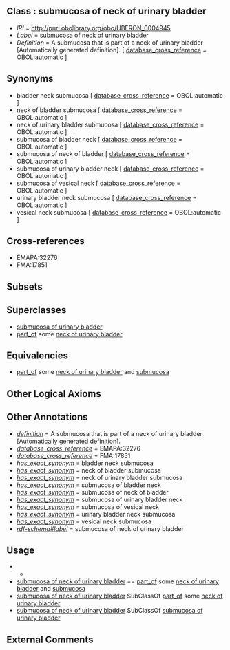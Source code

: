 
## Class : submucosa of neck of urinary bladder

 * *IRI* = http://purl.obolibrary.org/obo/UBERON_0004945
 * *Label* = submucosa of neck of urinary bladder
 * *Definition* = A submucosa that is part of a neck of urinary bladder [Automatically generated definition]. [ [database_cross_reference](../../ef/oboInOwl#hasDbXref.md) = OBOL:automatic ]

## Synonyms

 * bladder neck submucosa [ [database_cross_reference](../../ef/oboInOwl#hasDbXref.md) = OBOL:automatic ]
 * neck of bladder submucosa [ [database_cross_reference](../../ef/oboInOwl#hasDbXref.md) = OBOL:automatic ]
 * neck of urinary bladder submucosa [ [database_cross_reference](../../ef/oboInOwl#hasDbXref.md) = OBOL:automatic ]
 * submucosa of bladder neck [ [database_cross_reference](../../ef/oboInOwl#hasDbXref.md) = OBOL:automatic ]
 * submucosa of neck of bladder [ [database_cross_reference](../../ef/oboInOwl#hasDbXref.md) = OBOL:automatic ]
 * submucosa of urinary bladder neck [ [database_cross_reference](../../ef/oboInOwl#hasDbXref.md) = OBOL:automatic ]
 * submucosa of vesical neck [ [database_cross_reference](../../ef/oboInOwl#hasDbXref.md) = OBOL:automatic ]
 * urinary bladder neck submucosa [ [database_cross_reference](../../ef/oboInOwl#hasDbXref.md) = OBOL:automatic ]
 * vesical neck submucosa [ [database_cross_reference](../../ef/oboInOwl#hasDbXref.md) = OBOL:automatic ]

## Cross-references

 * EMAPA:32276
 * FMA:17851

## Subsets


## Superclasses

 * [submucosa of urinary bladder](../../UBERON/43/UBERON_0004943.md)
 * [part_of](../../BFO/50/BFO_0000050.md) some [neck of urinary bladder](../../UBERON/58/UBERON_0001258.md)

## Equivalencies

 * [part_of](../../BFO/50/BFO_0000050.md) some [neck of urinary bladder](../../UBERON/58/UBERON_0001258.md) and [submucosa](../../UBERON/09/UBERON_0000009.md)

## Other Logical Axioms


## Other Annotations

 * *[definition](../../IAO/15/IAO_0000115.md)* = A submucosa that is part of a neck of urinary bladder [Automatically generated definition].
 * *[database_cross_reference](../../ef/oboInOwl#hasDbXref.md)* = EMAPA:32276
 * *[database_cross_reference](../../ef/oboInOwl#hasDbXref.md)* = FMA:17851
 * *[has_exact_synonym](../../ym/oboInOwl#hasExactSynonym.md)* = bladder neck submucosa
 * *[has_exact_synonym](../../ym/oboInOwl#hasExactSynonym.md)* = neck of bladder submucosa
 * *[has_exact_synonym](../../ym/oboInOwl#hasExactSynonym.md)* = neck of urinary bladder submucosa
 * *[has_exact_synonym](../../ym/oboInOwl#hasExactSynonym.md)* = submucosa of bladder neck
 * *[has_exact_synonym](../../ym/oboInOwl#hasExactSynonym.md)* = submucosa of neck of bladder
 * *[has_exact_synonym](../../ym/oboInOwl#hasExactSynonym.md)* = submucosa of urinary bladder neck
 * *[has_exact_synonym](../../ym/oboInOwl#hasExactSynonym.md)* = submucosa of vesical neck
 * *[has_exact_synonym](../../ym/oboInOwl#hasExactSynonym.md)* = urinary bladder neck submucosa
 * *[has_exact_synonym](../../ym/oboInOwl#hasExactSynonym.md)* = vesical neck submucosa
 * *[rdf-schema#label](../../el/rdf-schema#label.md)* = submucosa of neck of urinary bladder

## Usage

 * -
 * [submucosa of neck of urinary bladder](../../UBERON/45/UBERON_0004945.md) == [part_of](../../BFO/50/BFO_0000050.md) some [neck of urinary bladder](../../UBERON/58/UBERON_0001258.md) and [submucosa](../../UBERON/09/UBERON_0000009.md)
 * [submucosa of neck of urinary bladder](../../UBERON/45/UBERON_0004945.md) SubClassOf [part_of](../../BFO/50/BFO_0000050.md) some [neck of urinary bladder](../../UBERON/58/UBERON_0001258.md)
 * [submucosa of neck of urinary bladder](../../UBERON/45/UBERON_0004945.md) SubClassOf [submucosa of urinary bladder](../../UBERON/43/UBERON_0004943.md)

## External Comments

